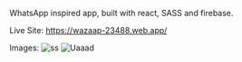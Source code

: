 WhatsApp inspired  app, built with react, SASS and firebase.

Live Site: https://wazaap-23488.web.app/

Images: 
![ss](https://user-images.githubusercontent.com/78149229/137601736-1340062e-e1ba-46a0-8d6c-6667a4baeb4e.png)
![Uaaad](https://user-images.githubusercontent.com/78149229/137601737-b977457d-b5b8-4cb2-85bc-199b96583dc7.png)
